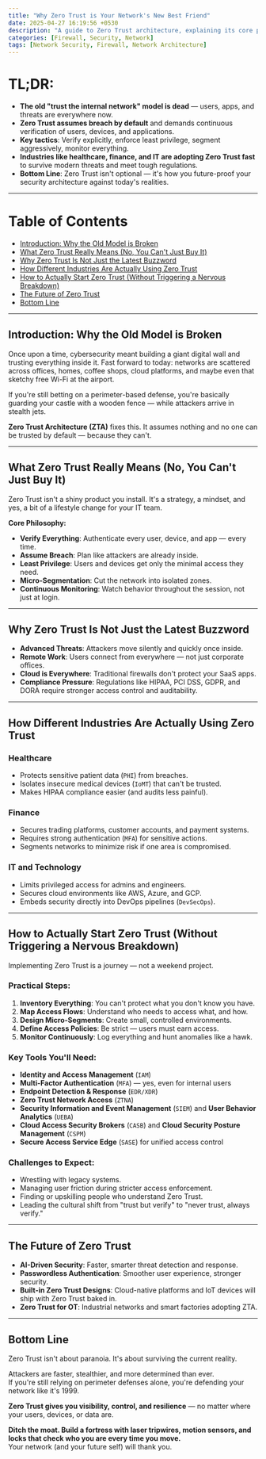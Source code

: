 ```yaml
---
title: "Why Zero Trust is Your Network's New Best Friend"
date: 2025-04-27 16:19:56 +0530
description: "A guide to Zero Trust architecture, explaining its core principles, why it's essential for modern security, and how to implement it with key technologies like IAM, MFA, and ZTNA."
categories: [Firewall, Security, Network]
tags: [Network Security, Firewall, Network Architecture]
---
```

# TL;DR:

- **The old "trust the internal network" model is dead** — users, apps, and threats are everywhere now.
- **Zero Trust assumes breach by default** and demands continuous verification of users, devices, and applications.
- **Key tactics**: Verify explicitly, enforce least privilege, segment aggressively, monitor everything.
- **Industries like healthcare, finance, and IT are adopting Zero Trust fast** to survive modern threats and meet tough regulations.
- **Bottom Line**: Zero Trust isn't optional — it's how you future-proof your security architecture against today's realities.

---

# Table of Contents

- [Introduction: Why the Old Model is Broken](#introduction-why-the-old-model-is-broken)
- [What Zero Trust Really Means (No, You Can't Just Buy It)](#what-zero-trust-really-means-no-you-cant-just-buy-it)
- [Why Zero Trust Is Not Just the Latest Buzzword](#why-zero-trust-is-not-just-the-latest-buzzword)
- [How Different Industries Are Actually Using Zero Trust](#how-different-industries-are-actually-using-zero-trust)
- [How to Actually Start Zero Trust (Without Triggering a Nervous Breakdown)](#how-to-actually-start-zero-trust-without-triggering-a-nervous-breakdown)
- [The Future of Zero Trust](#the-future-of-zero-trust)
- [Bottom Line](#bottom-line)

---


## Introduction: Why the Old Model is Broken

Once upon a time, cybersecurity meant building a giant digital wall and trusting everything inside it. Fast forward to today: networks are scattered across offices, homes, coffee shops, cloud platforms, and maybe even that sketchy free Wi-Fi at the airport.

If you're still betting on a perimeter-based defense, you're basically guarding your castle with a wooden fence — while attackers arrive in stealth jets.

**Zero Trust Architecture (ZTA)** fixes this. It assumes nothing and no one can be trusted by default — because they can't.

---

## What Zero Trust Really Means (No, You Can't Just Buy It)

Zero Trust isn't a shiny product you install. It's a strategy, a mindset, and yes, a bit of a lifestyle change for your IT team.

**Core Philosophy:**
- **Verify Everything**: Authenticate every user, device, and app — every time.
- **Assume Breach**: Plan like attackers are already inside.
- **Least Privilege**: Users and devices get only the minimal access they need.
- **Micro-Segmentation**: Cut the network into isolated zones.
- **Continuous Monitoring**: Watch behavior throughout the session, not just at login.

---

## Why Zero Trust Is Not Just the Latest Buzzword

- **Advanced Threats**: Attackers move silently and quickly once inside.
- **Remote Work**: Users connect from everywhere — not just corporate offices.
- **Cloud is Everywhere**: Traditional firewalls don't protect your SaaS apps.
- **Compliance Pressure**: Regulations like HIPAA, PCI DSS, GDPR, and DORA require stronger access control and auditability.

---

## How Different Industries Are Actually Using Zero Trust

### Healthcare

- Protects sensitive patient data (`PHI`) from breaches.
- Isolates insecure medical devices (`IoMT`) that can't be trusted.
- Makes HIPAA compliance easier (and audits less painful).

### Finance

- Secures trading platforms, customer accounts, and payment systems.
- Requires strong authentication (`MFA`) for sensitive actions.
- Segments networks to minimize risk if one area is compromised.

### IT and Technology

- Limits privileged access for admins and engineers.
- Secures cloud environments like AWS, Azure, and GCP.
- Embeds security directly into DevOps pipelines (`DevSecOps`).

---

## How to Actually Start Zero Trust (Without Triggering a Nervous Breakdown)

Implementing Zero Trust is a journey — not a weekend project.

### Practical Steps:

1. **Inventory Everything**: You can't protect what you don't know you have.
2. **Map Access Flows**: Understand who needs to access what, and how.
3. **Design Micro-Segments**: Create small, controlled environments.
4. **Define Access Policies**: Be strict — users must earn access.
5. **Monitor Continuously**: Log everything and hunt anomalies like a hawk.

### Key Tools You'll Need:

- **Identity and Access Management** (`IAM`)
- **Multi-Factor Authentication** (`MFA`) — yes, even for internal users
- **Endpoint Detection & Response** (`EDR/XDR`)
- **Zero Trust Network Access** (`ZTNA`)
- **Security Information and Event Management** (`SIEM`) and **User Behavior Analytics** (`UEBA`)
- **Cloud Access Security Brokers** (`CASB`) and **Cloud Security Posture Management** (`CSPM`)
- **Secure Access Service Edge** (`SASE`) for unified access control

### Challenges to Expect:

- Wrestling with legacy systems.
- Managing user friction during stricter access enforcement.
- Finding or upskilling people who understand Zero Trust.
- Leading the cultural shift from "trust but verify" to "never trust, always verify."

---

## The Future of Zero Trust

- **AI-Driven Security**: Faster, smarter threat detection and response.
- **Passwordless Authentication**: Smoother user experience, stronger security.
- **Built-in Zero Trust Designs**: Cloud-native platforms and IoT devices will ship with Zero Trust baked in.
- **Zero Trust for OT**: Industrial networks and smart factories adopting ZTA.

---

## Bottom Line

Zero Trust isn't about paranoia. It's about surviving the current reality.

Attackers are faster, stealthier, and more determined than ever.  
If you're still relying on perimeter defenses alone, you're defending your network like it's 1999.

**Zero Trust gives you visibility, control, and resilience** — no matter where your users, devices, or data are.

**Ditch the moat. Build a fortress with laser tripwires, motion sensors, and locks that check who you are every time you move.**  
Your network (and your future self) will thank you.
